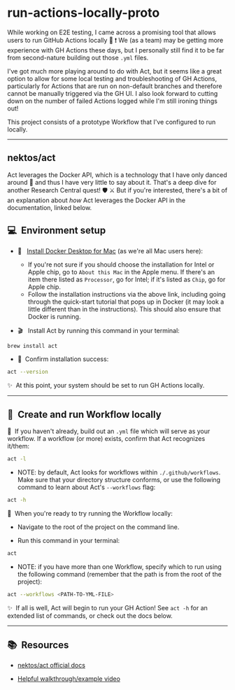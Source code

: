 # run-actions-locally-proto

While working on E2E testing, I came across a promising tool that allows users to run GitHub Actions locally 🥳 ❗ We (as a team) may be getting more experience with GH Actions these days, but I personally still find it to be far from second-nature building out those `.yml` files.

I've got much more playing around to do with Act, but it seems like a great option to allow for some local testing and troubleshooting of GH Actions, particularly for Actions that are run on non-default branches and therefore cannot be manually triggered via the GH UI. I also look forward to cutting down on the number of failed Actions logged while I'm still ironing things out!

This project consists of a prototype Workflow that I've configured to run locally.

---

## nektos/act

Act leverages the Docker API, which is a technology that I have only danced around 💃  and thus I have very little to say about it. That's a deep dive for another Research Central quest! 🛡️ ⚔️  But if you're interested, there's a bit of an explanation about _how_ Act leverages the Docker API in the documentation, linked below.

## :computer:&nbsp; Environment setup

- :whale:&nbsp;&nbsp; [Install Docker Desktop for Mac](https://docs.docker.com/desktop/mac/install/) (as we're all Mac users here):
  - If you're not sure if you should choose the installation for Intel or Apple chip, go to `About this Mac` in the Apple menu. If there's an item there listed as `Processor`, go for Intel; if it's listed as `Chip`, go for Apple chip.
  - Follow the installation instructions via the above link, including going through the quick-start tutorial that pops up in Docker (it may look a little different than in the instructions). This should also ensure that Docker is running.

- :clapper:&nbsp;&nbsp; Install Act by running this command in your terminal: 
```sh
brew install act
```
    
- :crossed_fingers:&nbsp; Confirm installation success:
```sh
act --version
```

:sparkles:&nbsp; At this point, your system should be set to run GH Actions locally.

---

## :robot:&nbsp; Create and run Workflow locally

:small_orange_diamond:&nbsp; If you haven't already, build out an `.yml` file which will serve as your workflow. If a workflow (or more) exists, confirm that Act recognizes it/them:
```sh
act -l
```
  - NOTE: by default, Act looks for workflows within `./.github/workflows`. Make sure that your directory structure conforms, or use the following command to learn about Act's `--workflows` flag:
```sh
act -h
```

:small_orange_diamond:&nbsp; When you're ready to try running the Workflow locally:

- Navigate to the root of the project on the command line.

- Run this command in your terminal: 
```sh
act
```
  - NOTE: if you have more than one Workflow, specify which to run using the following command (remember that the path is from the root of the project):
  ```sh 
  act --workflows <PATH-TO-YML-FILE>
  ```

:sparkles:&nbsp; If all is well, Act will begin to run your GH Action! See `act -h` for an extended list of commands, or check out the docs below.

---

## :books:&nbsp; Resources

- [nektos/act official docs](https://github.com/nektos/act)

- [Helpful walkthrough/example video](https://www.youtube.com/watch?v=8TBWRgU-JqI)